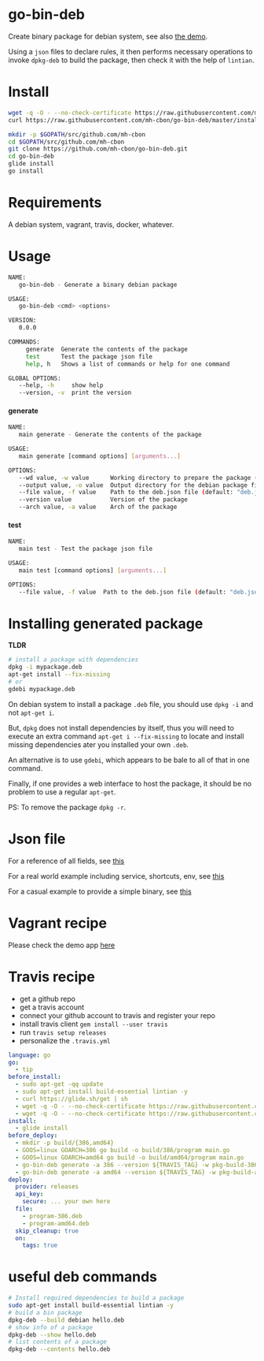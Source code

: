 # go-bin-deb

Create binary package for debian system, see also [the demo](demo/).

Using a `json` files to declare rules, it then performs necessary operations to invoke `dpkg-deb` to build the package, then check it with the help of `lintian`.

# Install

```sh
wget -q -O - --no-check-certificate https://raw.githubusercontent.com/mh-cbon/go-bin-deb/master/install.sh | sh
curl https://raw.githubusercontent.com/mh-cbon/go-bin-deb/master/install.sh | sh
```

```sh
mkdir -p $GOPATH/src/github.com/mh-cbon
cd $GOPATH/src/github.com/mh-cbon
git clone https://github.com/mh-cbon/go-bin-deb.git
cd go-bin-deb
glide install
go install
```

# Requirements

A debian system, vagrant, travis, docker, whatever.

# Usage

```sh
NAME:
   go-bin-deb - Generate a binary debian package

USAGE:
   go-bin-deb <cmd> <options>

VERSION:
   0.0.0

COMMANDS:
     generate  Generate the contents of the package
     test      Test the package json file
     help, h   Shows a list of commands or help for one command

GLOBAL OPTIONS:
   --help, -h     show help
   --version, -v  print the version
```

#### generate

```sh
NAME:
   main generate - Generate the contents of the package

USAGE:
   main generate [command options] [arguments...]

OPTIONS:
   --wd value, -w value      Working directory to prepare the package (default: "pkg-build")
   --output value, -o value  Output directory for the debian package files
   --file value, -f value    Path to the deb.json file (default: "deb.json")
   --version value           Version of the package
   --arch value, -a value    Arch of the package
```

#### test

```sh
NAME:
   main test - Test the package json file

USAGE:
   main test [command options] [arguments...]

OPTIONS:
   --file value, -f value  Path to the deb.json file (default: "deb.json")
```

# Installing generated package

__TLDR__

```sh
# install a package with dependencies
dpkg -i mypackage.deb
apt-get install --fix-missing
# or
gdebi mypackage.deb
```

On debian system to install a package `.deb` file, you should use `dpkg -i` and not `apt-get i`.

But, `dpkg` does not install dependencies by itself, thus you will need to execute an extra command
`apt-get i --fix-missing` to locate and install missing dependencies ater you installed your own `.deb`.

An alternative is to use `gdebi`, which appears to be bale to all of that in one command.

Finally, if one provides a web interface to host the package, it should be no problem to use a regular `apt-get`.

PS: To remove the package `dpkg -r`.

# Json file

For a reference of all fields, see [this](deb-example.json)

For a real world example including service, shortcuts, env, see [this](demo/deb.json)

For a casual example to provide a simple binary, see [this](deb.json)

# Vagrant recipe

Please check the demo app [here](demo/)

# Travis recipe

- get a github repo
- get a travis account
- connect your github account to travis and register your repo
- install travis client `gem install --user travis`
- run `travis setup releases`
- personalize the `.travis.yml`

```yml
language: go
go:
  - tip
before_install:
  - sudo apt-get -qq update
  - sudo apt-get install build-essential lintian -y
  - curl https://glide.sh/get | sh
  - wget -q -O - --no-check-certificate https://raw.githubusercontent.com/mh-cbon/go-bin-deb/master/install.sh | sh
  - wget -q -O - --no-check-certificate https://raw.githubusercontent.com/mh-cbon/changelog/master/install.sh | sh
install:
  - glide install
before_deploy:
  - mkdir -p build/{386,amd64}
  - GOOS=linux GOARCH=386 go build -o build/386/program main.go
  - GOOS=linux GOARCH=amd64 go build -o build/amd64/program main.go
  - go-bin-deb generate -a 386 --version ${TRAVIS_TAG} -w pkg-build-386/ -o ${TRAVIS_BUILD_DIR}/program-386.deb
  - go-bin-deb generate -a amd64 --version ${TRAVIS_TAG} -w pkg-build-amd64/ -o ${TRAVIS_BUILD_DIR}/program-amd64.deb
deploy:
  provider: releases
  api_key:
    secure: ... your own here
  file:
    - program-386.deb
    - program-amd64.deb
  skip_cleanup: true
  on:
    tags: true
```

# useful deb commands

```sh
# Install required dependencies to build a package
sudo apt-get install build-essential lintian -y
# build a bin package
dpkg-deb --build debian hello.deb
# show info of a package
dpkg-deb --show hello.deb
# list contents of a package
dpkg-deb --contents hello.deb
```

